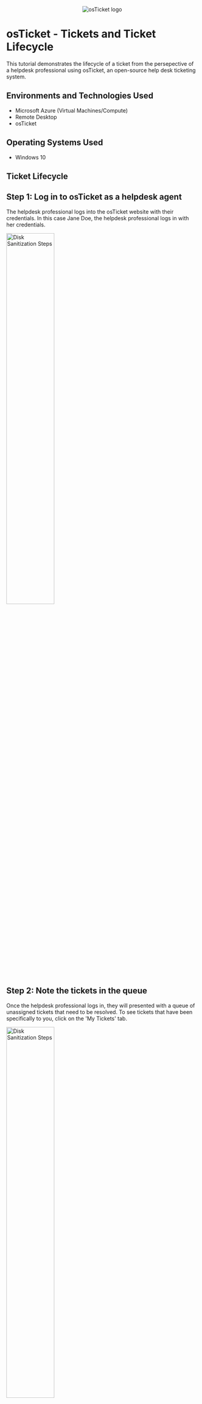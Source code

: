 <p align="center">
<img src="https://i.imgur.com/Clzj7Xs.png" alt="osTicket logo"/>
</p>

<h1>osTicket - Tickets and Ticket Lifecycle</h1>
This tutorial demonstrates the lifecycle of a ticket from the persepective of a helpdesk professional using osTicket, an open-source help desk ticketing system.<br />

<h2>Environments and Technologies Used</h2>

- Microsoft Azure (Virtual Machines/Compute)
- Remote Desktop
- osTicket

<h2>Operating Systems Used </h2>

- Windows 10</b> 


<h2>Ticket Lifecycle</h2>

<h2>Step 1: Log in to osTicket as a helpdesk agent</h2>
<p>
The helpdesk professional logs into the osTicket website with their credentials. In this case Jane Doe, the helpdesk professional logs in with her credentials.  
</p>

<p>
<img src="https://imgur.com/WR9ZTUD.png" width="50%" alt="Disk Sanitization Steps"/>
</p>
<p>

<h2>Step 2: Note the tickets in the queue</h2>

<p>Once the helpdesk professional logs in, they will presented with a queue of unassigned tickets that need to be resolved. To see tickets that have been specifically to you, click on the 'My Tickets' tab.</p>

<p>
<img src="https://imgur.com/n4veNDu.png" width="50%" alt="Disk Sanitization Steps"/>
</p>
<p>

<h2>Step 3: Read the ticket</h2>

<p>The helpdesk professional will read the ticket in order to gather the important details of the issue described by the user. Here the issue is that Adobe is not working.</p>

<p>
<img src="https://imgur.com/5iJZfEg.png" width="50%" alt="Disk Sanitization Steps"/>
</p>
<p>

<h2>Step 4: Assess the priority of the ticket</h2>

<p>When tickets arrive, the priority will often be initially determined by the user, so it may not have been accurately assessed according to the IT department's criteria. Here, we can read that the issue is that Adobe Reader is not working. As a helpdesk professional, you can determine and set the priority. In the image, helpdesk professinal Jane Doe decided that the priority is 'High'.</p>

<p>
<img src="https://imgur.com/ngoXGMw.png" width="50%" alt="Disk Sanitization Steps"/>
</p>
<p>

<h2>Step 5: Assign a ticket to an IT professional</h2>

<p>Either the queue manager or the helpdesk professional will decide who the ticket will be resolved by. They will assign the ticket to that individual. In this case, the ticket is assigned to 'Ben Lawson'. You can send the IT professional quick note as well at this point.</p>

<p>
<img src="https://imgur.com/lmtGOcF.png" width="50%" alt="Disk Sanitization Steps"/>
</p>
<p>

<p>
<img src="https://imgur.com/0Wk4l2Q.png" width="50%" alt="Disk Sanitization Steps"/>
</p>
<p>

<h2>Step 6: Determine the Service Level Agreement (SLA) level</h2>

<p>A Service Level Agreement is essentially a target for how long the ticekt will be open. Your company's will have guidelines to help you to determine this. In the image, we can see that the help desk professional has determined that Adobe not working is a Severity B, or mid-level problem.</p>

<p>
<img src="https://imgur.com/xs3Pw6v.png" width="50%" alt="Disk Sanitization Steps"/>
</p>
<p>

<p>
<img src="https://imgur.com/VxQmxM6.png" width="50%" alt="Disk Sanitization Steps"/>
</p>
<p>

<h2>Step 7: Notify the user who created the ticket</h2>

<p>Let the user who created the ticket know that you are taking action to resolve the problem. Inform them about any pertinent details, for example, how long it might take to resolve. In the image below, we see that Jane Doe informs, Ken, the user, that she has assigned the ticket and that Ken can expect the problem to be resolved within one hour.</p>

<p>
<img src="https://imgur.com/49f14xj.png" width="50%" alt="Disk Sanitization Steps"/>
</p>
<p>

<h2>Step 8: The Assigned IT Professional will fix the issue</h2>

<p>Ben, the IT professional who was assigned the ticket, has fixed the problem. He clicks 'resolved' on the ticket and adds a message to the thread informing other IT professionals that the ticket has been closed.</p>

<p>
<img src="https://imgur.com/mg1UJyB.png" width="50%" alt="Disk Sanitization Steps"/>
</p>
<p>
